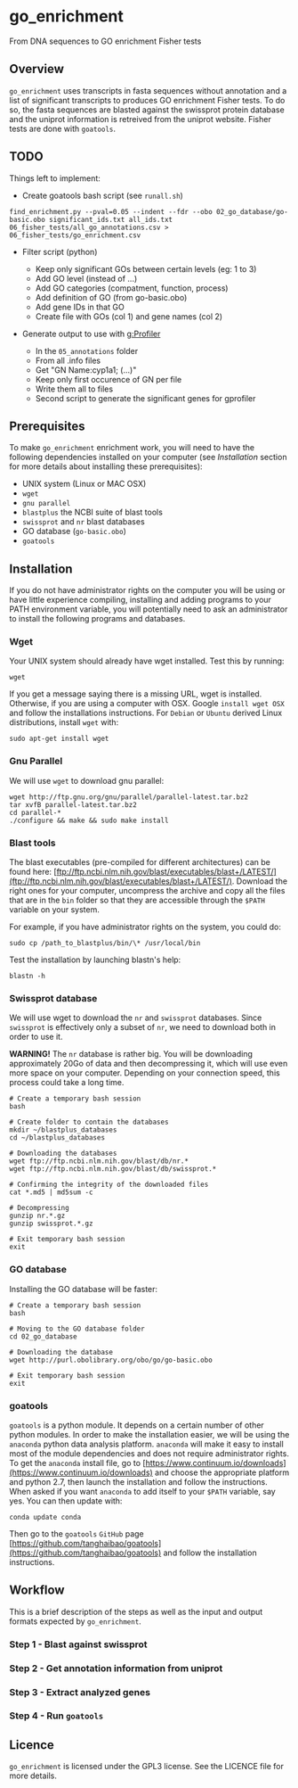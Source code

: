 # go_enrichment

From DNA sequences to GO enrichment Fisher tests

## Overview

`go_enrichment` uses transcripts in fasta sequences without annotation and a
list of significant transcripts to produces GO enrichment Fisher tests. To do
so, the fasta sequences are blasted against the swissprot protein database and
the uniprot information is retreived from the uniprot website. Fisher tests are
done with `goatools`.

## TODO

Things left to implement:

- Create goatools bash script (see `runall.sh`)

```
find_enrichment.py --pval=0.05 --indent --fdr --obo 02_go_database/go-basic.obo significant_ids.txt all_ids.txt 06_fisher_tests/all_go_annotations.csv > 06_fisher_tests/go_enrichment.csv
```

- Filter script (python)
  - Keep only significant GOs between certain levels (eg: 1 to 3)
  - Add GO level (instead of ...)
  - Add GO categories (compatment, function, process)
  - Add definition of GO (from go-basic.obo)
  - Add gene IDs in that GO
  - Create file with GOs (col 1) and gene names (col 2)

- Generate output to use with [g:Profiler](http://biit.cs.ut.ee/gprofiler)
  - In the `05_annotations` folder
  - From all .info files
  - Get "GN   Name:cyp1a1; (...)"
  - Keep only first occurence of GN per file
  - Write them all to files
  - Second script to generate the significant genes for gprofiler

## Prerequisites

To make `go_enrichment` enrichment work, you will need to have the following
dependencies installed on your computer (see *Installation* section for more
details about installing these prerequisites):

- UNIX system (Linux or MAC OSX)
- `wget`
- `gnu parallel`
- `blastplus` the NCBI suite of blast tools
- `swissprot` and `nr` blast databases
- GO database (`go-basic.obo`)
- `goatools`

## Installation

If you do not have administrator rights on the computer you will be using or
have little experience compiling, installing and adding programs to your PATH
environment variable, you will potentially need to ask an administrator to
install the following programs and databases.

### Wget

Your UNIX system should already have wget installed. Test this by running:

```
wget
```

If you get a message saying there is a missing URL, wget is installed.
Otherwise, if you are using a computer with OSX. Google `install wget OSX` and
follow the installations instructions. For `Debian` or `Ubuntu` derived Linux
distributions, install `wget` with:

```
sudo apt-get install wget
```

### Gnu Parallel

We will use `wget` to download gnu parallel:

```
wget http://ftp.gnu.org/gnu/parallel/parallel-latest.tar.bz2
tar xvfB parallel-latest.tar.bz2
cd parallel-*
./configure && make && sudo make install
```

### Blast tools

The blast executables (pre-compiled for different architectures) can be found
here:
[ftp://ftp.ncbi.nlm.nih.gov/blast/executables/blast+/LATEST/](ftp://ftp.ncbi.nlm.nih.gov/blast/executables/blast+/LATEST/).
Download the right ones for your computer, uncompress the archive and copy all
the files that are in the `bin` folder so that they are accessible through the
`$PATH` variable on your system.

For example, if you have administrator rights on the system, you could do:

```
sudo cp /path_to_blastplus/bin/\* /usr/local/bin
```

Test the installation by launching blastn's help:

```
blastn -h
```

### Swissprot database

We will use wget to download the `nr` and `swissprot` databases. Since
`swissprot` is effectively only a subset of `nr`, we need to download both in
order to use it.

**WARNING!** The `nr` database is rather big. You will be downloading
approximately 20Go of data and then decompressing it, which will use even more
space on your computer. Depending on your connection speed, this process could
take a long time.

```
# Create a temporary bash session
bash

# Create folder to contain the databases
mkdir ~/blastplus_databases
cd ~/blastplus_databases

# Downloading the databases
wget ftp://ftp.ncbi.nlm.nih.gov/blast/db/nr.*
wget ftp://ftp.ncbi.nlm.nih.gov/blast/db/swissprot.*

# Confirming the integrity of the downloaded files
cat *.md5 | md5sum -c

# Decompressing
gunzip nr.*.gz
gunzip swissprot.*.gz

# Exit temporary bash session
exit
```

### GO database

Installing the GO database will be faster:

```
# Create a temporary bash session
bash

# Moving to the GO database folder
cd 02_go_database

# Downloading the database
wget http://purl.obolibrary.org/obo/go/go-basic.obo

# Exit temporary bash session
exit
```

### goatools

`goatools` is a python module. It depends on a certain number of other python
modules. In order to make the installation easier, we will be using the
`anaconda` python data analysis platform. `anaconda` will make it easy to
install most of the module dependencies and does not require administrator
rights.  To get the `anaconda` install file, go to
[https://www.continuum.io/downloads](https://www.continuum.io/downloads) and
choose the appropriate platform and python 2.7, then launch the installation
and follow the instructions. When asked if you want `anaconda` to add itself to
your `$PATH` variable, say yes. You can then update with:

```
conda update conda
```

Then go to the `goatools` `GitHub` page
[https://github.com/tanghaibao/goatools](https://github.com/tanghaibao/goatools)
and follow the installation instructions.

## Workflow

This is a brief description of the steps as well as the input and output
formats expected by `go_enrichment`.

### Step 1 - Blast against swissprot

### Step 2 - Get annotation information from uniprot

### Step 3 - Extract analyzed genes

### Step 4 - Run `goatools`

## Licence

`go_enrichment` is licensed under the GPL3 license. See the LICENCE file for
more details.


